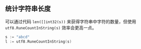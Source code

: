 ## 统计字符串长度

可以通过代码 `len([]int32(s))` 来获得字符串中字符的数量，但使用 `utf8.RuneCountInString(s)` 效率会更高一点。

```go
s := "abcd"
l := utf8.RuneCountInString(s)
```